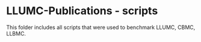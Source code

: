 # LLUMC-Publications - scripts
This folder includes all scripts that were used to benchmark LLUMC, CBMC, LLBMC. 

